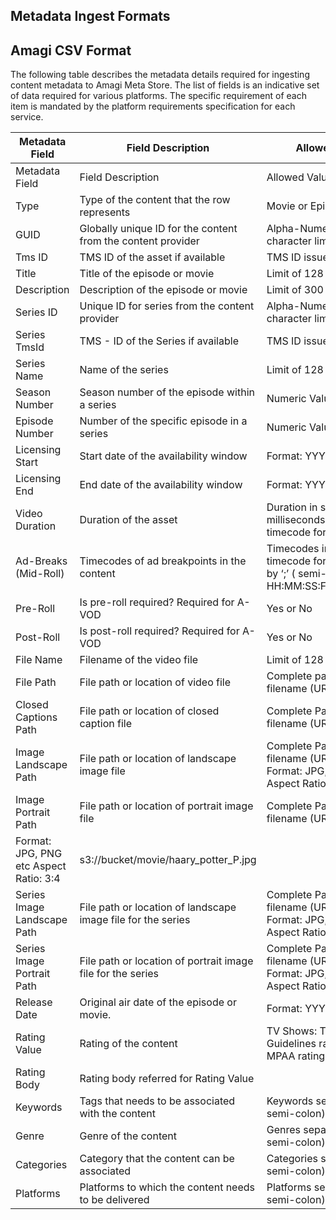 ## Metadata Ingest Formats

## Amagi CSV Format

The following table describes the metadata details required for ingesting content metadata to Amagi Meta Store. The list of fields is an indicative set of data required for various platforms. The specific requirement of each item is mandated by the platform requirements specification for each service.

|Metadata Field|Field Description|Allowed Values|Example|
|-----|-----|-----|-----|
|Metadata Field|Field Description|Allowed Values|Example|
|Type|Type of the content that the row represents|Movie or Episode|Movie|
|GUID|Globally unique ID for the content from the content provider|Alpha-Numeric with 128 character limit|AMAGI9999|
|Tms ID|TMS ID of the asset if available|TMS ID issued by gracenote|TMS-ID-1232|
|Title|Title of the episode or movie|Limit of 128 characters*|Harry Potter|
|Description|Description of the episode or movie|Limit of 300 characters*|A boy wizard|
|Series ID|Unique ID for series from the content provider|Alpha-Numeric with 128 character limit|SER001|
|Series TmsId|TMS - ID of the Series if available|TMS ID issued by gracenote|TMS-ID-1224|
|Series Name|Name of the series|Limit of 128 characters|Game of thrones|
|Season Number|Season number of the episode within a series|Numeric Value|1|
|Episode Number|Number of the specific episode in a series|Numeric Value|1|
|Licensing Start|Start date of the availability window|Format: YYYY-MM-DD|43830|
|Licensing End|End date of the availability window|Format: YYYY-MM-DD|44926|
|Video Duration|Duration of the asset|Duration in seconds (<duration>) or milliseconds (<duration>ms) or valid timecode format|3600 or 360000ms|
|Ad-Breaks (Mid-Roll)|Timecodes of ad breakpoints in the content|Timecodes in valida timecode format separated by ‘;’ ( semi-colon) HH:MM:SS:FF;HH:MM:SS:FF|00:04:02:00;00:06:00:00|
|Pre-Roll|Is pre-roll required? Required for A-VOD|Yes or No|Yes|
|Post-Roll|Is post-roll required? Required for A-VOD|Yes or No|No|
|File Name|Filename of the video file|Limit of 128 characters|harry_potter.mp4|
|File Path|File path or location of video file|Complete path with filename (URL or S3 Path#)|http://localhost/movie/harry_potter.mp4|
|Closed Captions Path|File path or location of closed caption file|Complete Path with filename (URL or S3 Path#)|s3://bucket/movie/haary_potter.scc|
|Image Landscape Path|File path or location of landscape image file|Complete Path with filename (URL or S3 Path#) Format: JPG, PNG etc Aspect Ratio: 16:9|s3://bucket/movie/haary_potter_L.jpg|
|Image Portrait Path|File path or location of portrait image file|Complete Path with filename (URL or S3 Path#)
Format: JPG, PNG etc Aspect Ratio: 3:4|s3://bucket/movie/haary_potter_P.jpg|
|Series Image Landscape Path|File path or location of landscape image file for the series|Complete Path with filename (URL or S3 Path#) Format: JPG, PNG etc Aspect Ratio: 16:9|s3://bucket/movie/haary_potter_L.jpg|"
|Series Image Portrait Path|File path or location of portrait image file for the series|Complete Path with filename (URL or S3 Path#) Format: JPG, PNG etc Aspect Ratio: 3:4|s3://bucket/movie/haary_potter_P.jpg|
|Release Date|Original air date of the episode or movie.|Format: YYYY-MM-DD|39114|
|Rating Value|Rating of the content|TV Shows: TV Parental Guidelines ratings, Movies: MPAA ratings.|TV-G|
|Rating Body|Rating body referred for Rating Value||MPAA|
|Keywords|Tags that needs to be associated with the content|Keywords separated by ‘;’ ( semi-colon)|wizard;magic|
|Genre|Genre of the content|Genres separated by ‘;’ ( semi-colon)|drama;fantasy|
|Categories|Category that the content can be associated|Categories separated by ‘;’ ( semi-colon)|fantasy|
|Platforms|Platforms to which the content needs to be delivered|Platforms separated by ‘;’ ( semi-colon)|roku;apple;hulu|
